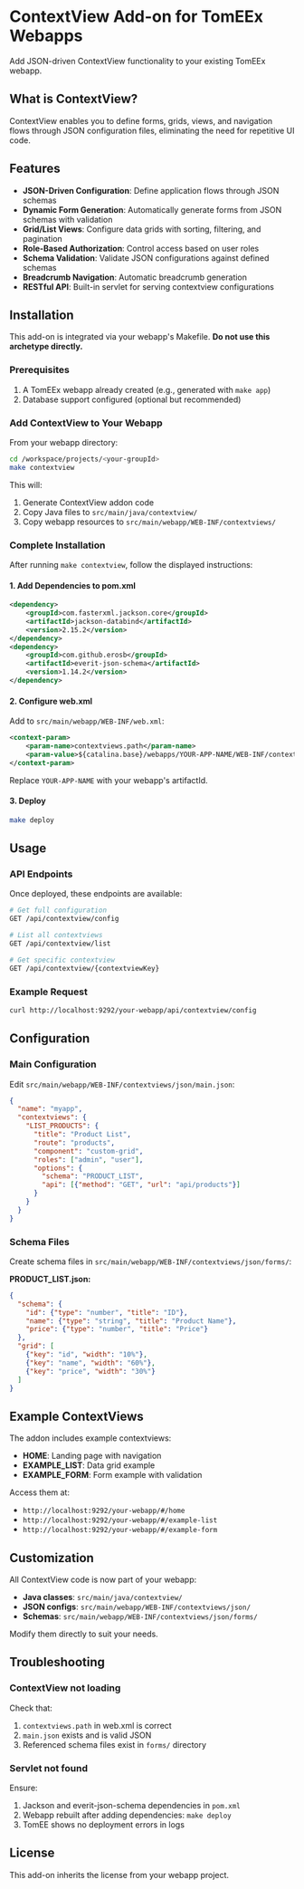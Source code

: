 # ContextView Add-on for TomEEx Webapps

Add JSON-driven ContextView functionality to your existing TomEEx webapp.

## What is ContextView?

ContextView enables you to define forms, grids, views, and navigation flows through JSON configuration files, eliminating the need for repetitive UI code.

## Features

- **JSON-Driven Configuration**: Define application flows through JSON schemas
- **Dynamic Form Generation**: Automatically generate forms from JSON schemas with validation
- **Grid/List Views**: Configure data grids with sorting, filtering, and pagination
- **Role-Based Authorization**: Control access based on user roles
- **Schema Validation**: Validate JSON configurations against defined schemas
- **Breadcrumb Navigation**: Automatic breadcrumb generation
- **RESTful API**: Built-in servlet for serving contextview configurations

## Installation

This add-on is integrated via your webapp's Makefile. **Do not use this archetype directly.**

### Prerequisites

1. A TomEEx webapp already created (e.g., generated with `make app`)
2. Database support configured (optional but recommended)

### Add ContextView to Your Webapp

From your webapp directory:

```bash
cd /workspace/projects/<your-groupId>
make contextview
```

This will:
1. Generate ContextView addon code
2. Copy Java files to `src/main/java/contextview/`
3. Copy webapp resources to `src/main/webapp/WEB-INF/contextviews/`

### Complete Installation

After running `make contextview`, follow the displayed instructions:

#### 1. Add Dependencies to pom.xml

```xml
<dependency>
    <groupId>com.fasterxml.jackson.core</groupId>
    <artifactId>jackson-databind</artifactId>
    <version>2.15.2</version>
</dependency>
<dependency>
    <groupId>com.github.erosb</groupId>
    <artifactId>everit-json-schema</artifactId>
    <version>1.14.2</version>
</dependency>
```

#### 2. Configure web.xml

Add to `src/main/webapp/WEB-INF/web.xml`:

```xml
<context-param>
    <param-name>contextviews.path</param-name>
    <param-value>${catalina.base}/webapps/YOUR-APP-NAME/WEB-INF/contextviews</param-value>
</context-param>
```

Replace `YOUR-APP-NAME` with your webapp's artifactId.

#### 3. Deploy

```bash
make deploy
```

## Usage

### API Endpoints

Once deployed, these endpoints are available:

```bash
# Get full configuration
GET /api/contextview/config

# List all contextviews
GET /api/contextview/list

# Get specific contextview
GET /api/contextview/{contextviewKey}
```

### Example Request

```bash
curl http://localhost:9292/your-webapp/api/contextview/config
```

## Configuration

### Main Configuration

Edit `src/main/webapp/WEB-INF/contextviews/json/main.json`:

```json
{
  "name": "myapp",
  "contextviews": {
    "LIST_PRODUCTS": {
      "title": "Product List",
      "route": "products",
      "component": "custom-grid",
      "roles": ["admin", "user"],
      "options": {
        "schema": "PRODUCT_LIST",
        "api": [{"method": "GET", "url": "api/products"}]
      }
    }
  }
}
```

### Schema Files

Create schema files in `src/main/webapp/WEB-INF/contextviews/json/forms/`:

**PRODUCT_LIST.json:**
```json
{
  "schema": {
    "id": {"type": "number", "title": "ID"},
    "name": {"type": "string", "title": "Product Name"},
    "price": {"type": "number", "title": "Price"}
  },
  "grid": [
    {"key": "id", "width": "10%"},
    {"key": "name", "width": "60%"},
    {"key": "price", "width": "30%"}
  ]
}
```

## Example ContextViews

The addon includes example contextviews:

- **HOME**: Landing page with navigation
- **EXAMPLE_LIST**: Data grid example
- **EXAMPLE_FORM**: Form example with validation

Access them at:
- `http://localhost:9292/your-webapp/#/home`
- `http://localhost:9292/your-webapp/#/example-list`
- `http://localhost:9292/your-webapp/#/example-form`

## Customization

All ContextView code is now part of your webapp:

- **Java classes**: `src/main/java/contextview/`
- **JSON configs**: `src/main/webapp/WEB-INF/contextviews/json/`
- **Schemas**: `src/main/webapp/WEB-INF/contextviews/json/forms/`

Modify them directly to suit your needs.

## Troubleshooting

### ContextView not loading

Check that:
1. `contextviews.path` in web.xml is correct
2. `main.json` exists and is valid JSON
3. Referenced schema files exist in `forms/` directory

### Servlet not found

Ensure:
1. Jackson and everit-json-schema dependencies in `pom.xml`
2. Webapp rebuilt after adding dependencies: `make deploy`
3. TomEE shows no deployment errors in logs

## License

This add-on inherits the license from your webapp project.
